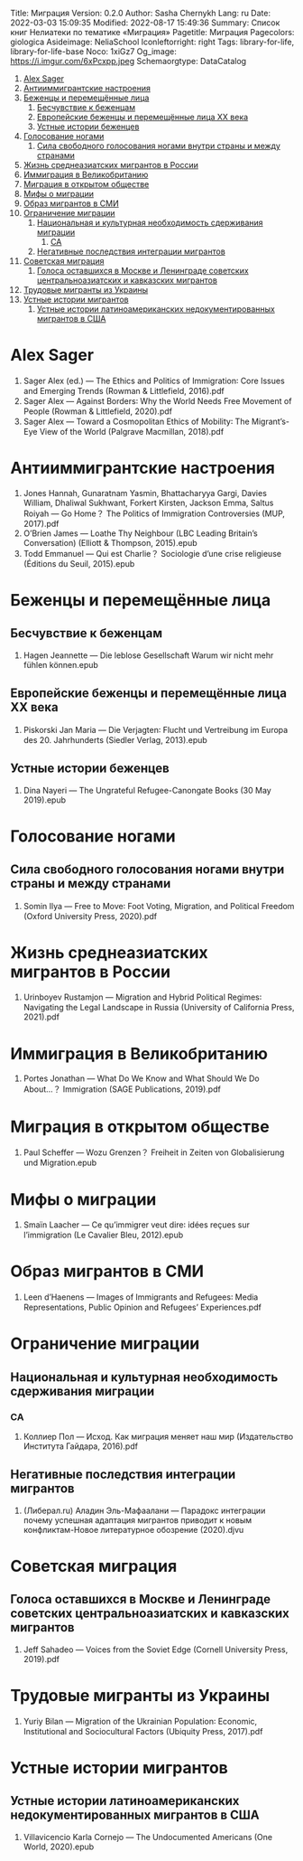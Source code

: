 Title: Миграция
Version: 0.2.0
Author: Sasha Chernykh
Lang: ru
Date: 2022-03-03 15:09:35
Modified: 2022-08-17 15:49:36
Summary: Список книг Нелиатеки по тематике «Миграция»
Pagetitle: Миграция
Pagecolors: giologica
Asideimage: NeliaSchool
Iconleftorright: right
Tags: library-for-life, library-for-life-base
Noco: 1xiGz7
Og_image: https://i.imgur.com/6xPcxpp.jpeg
Schemaorgtype: DataCatalog

<!-- MarkdownTOC -->

1. [Alex Sager](#Alex-Sager)
1. [Антииммигрантские настроения](#Антииммигрантские-настроения)
1. [Беженцы и перемещённые лица](#Беженцы-и-перемещённые-лица)
	1. [Бесчувствие к беженцам](#Бесчувствие-к-беженцам)
	1. [Европейские беженцы и перемещённые лица XX века](#Европейские-беженцы-и-перемещённые-лица-XX-века)
	1. [Устные истории беженцев](#Устные-истории-беженцев)
1. [Голосование ногами](#Голосование-ногами)
	1. [Сила свободного голосования ногами внутри страны и между странами](#Сила-свободного-голосования-ногами-внутри-страны-и-между-странами)
1. [Жизнь среднеазиатских мигрантов в России](#Жизнь-среднеазиатских-мигрантов-в-России)
1. [Иммиграция в Великобританию](#Иммиграция-в-Великобританию)
1. [Миграция в открытом обществе](#Миграция-в-открытом-обществе)
1. [Мифы о миграции](#Мифы-о-миграции)
1. [Образ мигрантов в СМИ](#Образ-мигрантов-в-СМИ)
1. [Ограничение миграции](#Ограничение-миграции)
	1. [Национальная и культурная необходимость сдерживания миграции](#Национальная-и-культурная-необходимость-сдерживания-миграции)
		1. [CA](#CA)
	1. [Негативные последствия интеграции мигрантов](#Негативные-последствия-интеграции-мигрантов)
1. [Советская миграция](#Советская-миграция)
	1. [Голоса оставшихся в Москве и Ленинграде советских центральноазиатских и кавказских мигрантов](#Голоса-оставшихся-в-Москве-и-Ленинграде-советских-центральноазиатских-и-кавказских-мигрантов)
1. [Трудовые мигранты из Украины](#Трудовые-мигранты-из-Украины)
1. [Устные истории мигрантов](#Устные-истории-мигрантов)
	1. [Устные истории латиноамериканских недокументированных мигрантов в США](#Устные-истории-латиноамериканских-недокументированных-мигрантов-в-США)

<!-- /MarkdownTOC -->

<a id="Alex-Sager"></a>
# Alex Sager

1. Sager Alex (ed.) — The Ethics and Politics of Immigration꞉ Core Issues and Emerging Trends (Rowman & Littlefield, 2016).pdf
1. Sager Alex — Against Borders꞉ Why the World Needs Free Movement of People (Rowman & Littlefield, 2020).pdf
1. Sager Alex — Toward a Cosmopolitan Ethics of Mobility꞉ The Migrant’s-Eye View of the World (Palgrave Macmillan, 2018).pdf

<a id="Антииммигрантские-настроения"></a>
# Антииммигрантские настроения

1. Jones Hannah, Gunaratnam Yasmin, Bhattacharyya Gargi, Davies William, Dhaliwal Sukhwant, Forkert Kirsten, Jackson Emma, Saltus Roiyah — Go Home？ The Politics of Immigration Controversies (MUP, 2017).pdf
1. O’Brien James — Loathe Thy Neighbour (LBC Leading Britain’s Conversation) (Elliott & Thompson, 2015).epub
1. Todd Emmanuel — Qui est Charlie？ Sociologie d’une crise religieuse (Éditions du Seuil, 2015).epub

<a id="Беженцы-и-перемещённые-лица"></a>
# Беженцы и перемещённые лица

<a id="Бесчувствие-к-беженцам"></a>
## Бесчувствие к беженцам

1. Hagen Jeannette — Die leblose Gesellschaft Warum wir nicht mehr fühlen können.epub

<a id="Европейские-беженцы-и-перемещённые-лица-XX-века"></a>
## Европейские беженцы и перемещённые лица XX века

1. Piskorski Jan Maria — Die Verjagten꞉ Flucht und Vertreibung im Europa des 20. Jahrhunderts (Siedler Verlag, 2013).epub

<a id="Устные-истории-беженцев"></a>
## Устные истории беженцев

1. Dina Nayeri — The Ungrateful Refugee-Canongate Books (30 May 2019).epub

<a id="Голосование-ногами"></a>
# Голосование ногами

<a id="Сила-свободного-голосования-ногами-внутри-страны-и-между-странами"></a>
## Сила свободного голосования ногами внутри страны и между странами

1. Somin Ilya — Free to Move꞉ Foot Voting, Migration, and Political Freedom (Oxford University Press, 2020).pdf

<a id="Жизнь-среднеазиатских-мигрантов-в-России"></a>
# Жизнь среднеазиатских мигрантов в России

1. Urinboyev Rustamjon — Migration and Hybrid Political Regimes꞉ Navigating the Legal Landscape in Russia (University of California Press, 2021).pdf

<a id="Иммиграция-в-Великобританию"></a>
# Иммиграция в Великобританию

1. Portes Jonathan — What Do We Know and What Should We Do About…？ Immigration (SAGE Publications, 2019).pdf

<a id="Миграция-в-открытом-обществе"></a>
# Миграция в открытом обществе

1. Paul Scheffer — Wozu Grenzen？ Freiheit in Zeiten von Globalisierung und Migration.epub

<a id="Мифы-о-миграции"></a>
# Мифы о миграции

1. Smaïn Laacher — Ce qu’immigrer veut dire꞉ idées reçues sur l’immigration (Le Cavalier Bleu, 2012).epub

<a id="Образ-мигрантов-в-СМИ"></a>
# Образ мигрантов в СМИ

1. Leen d’Haenens — Images of Immigrants and Refugees꞉ Media Representations, Public Opinion and Refugees’ Experiences.pdf

<a id="Ограничение-миграции"></a>
# Ограничение миграции

<a id="Национальная-и-культурная-необходимость-сдерживания-миграции"></a>
## Национальная и культурная необходимость сдерживания миграции

<a id="CA"></a>
### CA

1. Коллиер Пол — Исход. Как миграция меняет наш мир (Издательство Института Гайдара, 2016).pdf

<a id="Негативные-последствия-интеграции-мигрантов"></a>
## Негативные последствия интеграции мигрантов

1. (Либерал.ru) Аладин Эль-Мафаалани — Парадокс интеграции почему успешная адаптация мигрантов приводит к новым конфликтам-Новое литературное обозрение (2020).djvu

<a id="Советская-миграция"></a>
# Советская миграция

<a id="Голоса-оставшихся-в-Москве-и-Ленинграде-советских-центральноазиатских-и-кавказских-мигрантов"></a>
## Голоса оставшихся в Москве и Ленинграде советских центральноазиатских и кавказских мигрантов

1. Jeff Sahadeo — Voices from the Soviet Edge (Cornell University Press, 2019).pdf

<a id="Трудовые-мигранты-из-Украины"></a>
# Трудовые мигранты из Украины

1. Yuriy Bilan — Migration of the Ukrainian Population꞉ Economic, Institutional and Sociocultural Factors (Ubiquity Press, 2017).pdf

<a id="Устные-истории-мигрантов"></a>
# Устные истории мигрантов

<a id="Устные-истории-латиноамериканских-недокументированных-мигрантов-в-США"></a>
## Устные истории латиноамериканских недокументированных мигрантов в США

1. Villavicencio Karla Cornejo — The Undocumented Americans (One World, 2020).epub
